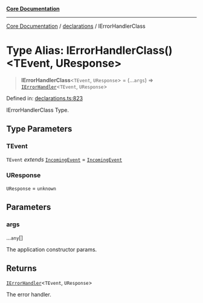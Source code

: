 [**Core Documentation**](../../README.md)

***

[Core Documentation](../../README.md) / [declarations](../README.md) / IErrorHandlerClass

# Type Alias: IErrorHandlerClass()\<TEvent, UResponse\>

> **IErrorHandlerClass**\<`TEvent`, `UResponse`\> = (...`args`) => [`IErrorHandler`](../interfaces/IErrorHandler.md)\<`TEvent`, `UResponse`\>

Defined in: [declarations.ts:823](https://github.com/stonemjs/core/blob/3581a30de158e951ead319c3cc6abead0be9639f/src/declarations.ts#L823)

IErrorHandlerClass Type.

## Type Parameters

### TEvent

`TEvent` *extends* [`IncomingEvent`](../../events/IncomingEvent/classes/IncomingEvent.md) = [`IncomingEvent`](../../events/IncomingEvent/classes/IncomingEvent.md)

### UResponse

`UResponse` = `unknown`

## Parameters

### args

...`any`[]

The application constructor params.

## Returns

[`IErrorHandler`](../interfaces/IErrorHandler.md)\<`TEvent`, `UResponse`\>

The error handler.
